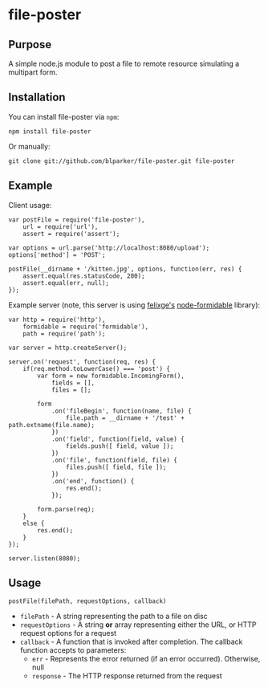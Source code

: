 # file-poster

## Purpose
A simple node.js module to post a file to remote resource simulating a multipart form.

## Installation
You can install file-poster via `npm`:

    npm install file-poster

Or manually:

    git clone git://github.com/blparker/file-poster.git file-poster

## Example
Client usage:

    var postFile = require('file-poster'),
        url = require('url'),
        assert = require('assert');

    var options = url.parse('http://localhost:8080/upload');
    options['method'] = 'POST';

    postFile(__dirname + '/kitten.jpg', options, function(err, res) {
        assert.equal(res.statusCode, 200);
        assert.equal(err, null);
    });

Example server (note, this server is using [felixge's](https://github.com/felixge) [node-formidable](https://github.com/felixge/node-formidable) library):

    var http = require('http'),
        formidable = require('formidable'),
        path = require('path');

    var server = http.createServer();

    server.on('request', function(req, res) {
        if(req.method.toLowerCase() === 'post') {
            var form = new formidable.IncomingForm(),
                fields = [],
                files = [];

            form
                .on('fileBegin', function(name, file) {
                    file.path = __dirname + '/test' + path.extname(file.name);
                })
                .on('field', function(field, value) {
                    fields.push([ field, value ]);
                })
                .on('file', function(field, file) {
                    files.push([ field, file ]);
                })
                .on('end', function() {
                    res.end();
                });

            form.parse(req);
        }
        else {
            res.end();
        }
    });

    server.listen(8080);

## Usage

    postFile(filePath, requestOptions, callback)

  - `filePath` - A string representing the path to a file on disc
  - `requestOptions` - A string **or** array representing either the URL, or HTTP request options for a request
  - `callback` - A function that is invoked after completion. The callback function accepts to parameters:
    - `err` - Represents the error returned (if an error occurred). Otherwise, null
    - `response` - The HTTP response returned from the request